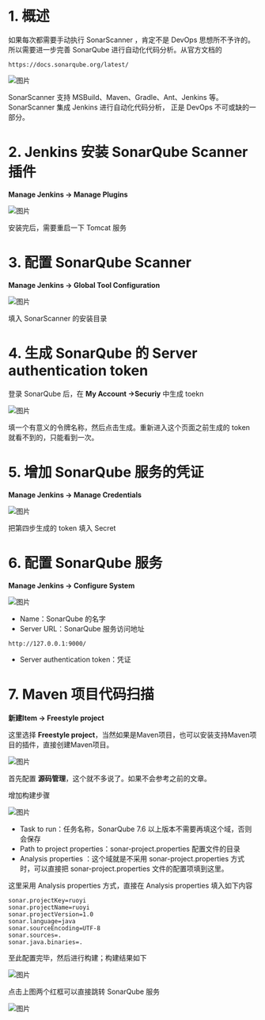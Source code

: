 # 1. 概述

如果每次都需要手动执行 SonarScanner ，肯定不是 DevOps 思想所不予许的。所以需要进一步完善 SonarQube 进行自动化代码分析。从官方文档的

```
https://docs.sonarqube.org/latest/
```

![图片](images\10-1.png)

SonarScanner 支持 MSBuild、Maven、Gradle、Ant、Jenkins 等。SonarScanner 集成 Jenkins 进行自动化代码分析， 正是 DevOps 不可或缺的一部分。

# 2. Jenkins 安装 SonarQube Scanner 插件

**Manage Jenkins -> Manage Plugins**

![图片](images\10-2.png)

安装完后，需要重启一下 Tomcat 服务

# 3. 配置 SonarQube Scanner

**Manage Jenkins -> Global Tool Configuration**

![图片](images\10-3.png)

填入 SonarScanner 的安装目录

# 4. 生成 SonarQube 的 Server authentication token

登录 SonarQube 后，在 **My Account ->Securiy** 中生成 toekn

![图片](images\10-4.png)

填一个有意义的令牌名称，然后点击生成。重新进入这个页面之前生成的 token 就看不到的，只能看到一次。

# 5. 增加 SonarQube 服务的凭证

**Manage Jenkins -> Manage Credentials**

![图片](images\10-5.png)

把第四步生成的 token 填入 Secret

# 6. 配置 SonarQube 服务

**Manage Jenkins -> Configure System**

![图片](images\10-6.png)

- Name：SonarQube 的名字
- Server URL：SonarQube 服务访问地址

```
http://127.0.0.1:9000/
```

- Server authentication token：凭证

# 7. Maven 项目代码扫描

**新建Item -> Freestyle project**

这里选择 **Freestyle project**，当然如果是Maven项目，也可以安装支持Maven项目的插件，直接创建Maven项目。

![图片](images\10-7.png)

首先配置 **源码管理**，这个就不多说了。如果不会参考之前的文章。

增加构建步骤

![图片](images\10-8.png)

- Task to run：任务名称，SonarQube 7.6 以上版本不需要再填这个域，否则会保存
- Path to project properties：sonar-project.properties 配置文件的目录
- Analysis properties ：这个域就是不采用 sonar-project.properties 方式时，可以直接把 sonar-project.properties 文件的配置项填到这里。

这里采用 Analysis properties 方式，直接在 Analysis properties 填入如下内容

```
sonar.projectKey=ruoyi
sonar.projectName=ruoyi
sonar.projectVersion=1.0
sonar.language=java
sonar.sourceEncoding=UTF-8
sonar.sources=.
sonar.java.binaries=.
```

至此配置完毕，然后进行构建；构建结果如下

![图片](images\10-9.png)

点击上图两个红框可以直接跳转 SonarQube 服务

![图片](images\10-10.png)